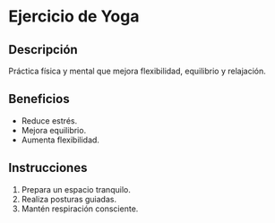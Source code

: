 # Ejercicio de Yoga

## Descripción
Práctica física y mental que mejora flexibilidad, equilibrio y relajación.

## Beneficios
- Reduce estrés.
- Mejora equilibrio.
- Aumenta flexibilidad.

## Instrucciones
1. Prepara un espacio tranquilo.
2. Realiza posturas guiadas.
3. Mantén respiración consciente.

